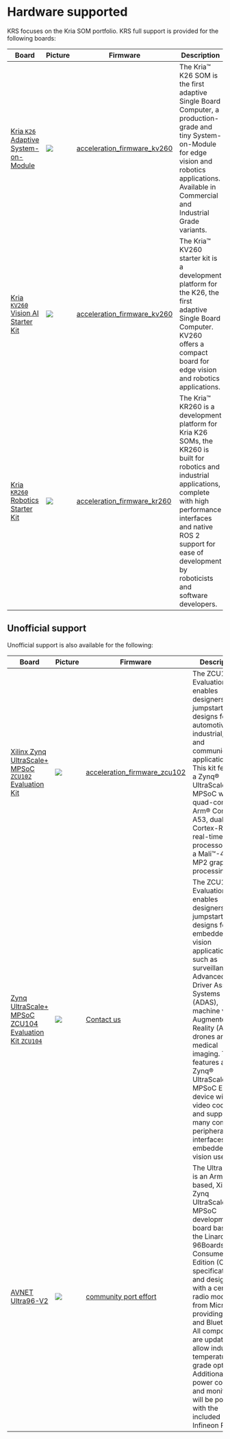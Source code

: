 # Hardware supported

KRS focuses on the Kria SOM portfolio. KRS full support is provided for the following boards:

<style>
table th:first-of-type {
    width: 15%;
}
table th:nth-of-type(2) {
    width: 10%;
}
table th:nth-of-type(3) {
    width: 25%;
}
table th:nth-of-type(4) {
    width: 50%;
}

.wy-table-responsive table td,
.wy-table-responsive table th {
    white-space: normal;
}
</style>


| Board | Picture |  Firmware | Description |
|------------|-------|-------------|-------|
| [Kria `K26` Adaptive System-on-Module](https://www.xilinx.com/products/som/kria/k26c-commercial.html) | ![](https://www.xilinx.com/content/dam/xilinx/imgs/products/som/som-k26-main.png) | [acceleration_firmware_kv260](https://github.com/ros-acceleration/acceleration_firmware_kv260) | The Kria™ K26 SOM is the first adaptive Single Board Computer, a production-grade and tiny System-on-Module for edge vision and robotics applications. Available in Commercial and Industrial Grade variants.  | 
| [Kria `KV260` Vision AI Starter Kit](https://www.xilinx.com/products/som/kria/kv260-vision-starter-kit.html) | ![](https://www.xilinx.com/content/dam/xilinx/imgs/products/som/som-kv260-4.png) | [acceleration_firmware_kv260](https://github.com/ros-acceleration/acceleration_firmware_kv260) | The Kria™ KV260 starter kit is a development platform for the K26, the first adaptive Single Board Computer. KV260 offers a compact board for edge vision and robotics applications.  |
| [Kria `KR260` Robotics Starter Kit](https://www.xilinx.com/products/som/kria/kr260-robotics-starter-kit.html) | ![](https://www.xilinx.com/content/dam/xilinx/imgs/products/som/kr260-angel-1.png) | [acceleration_firmware_kr260](https://github.com/ros-acceleration/acceleration_firmware_kr260) | The Kria™ KR260 is a development platform for Kria K26 SOMs, the KR260 is built for robotics and industrial applications, complete with high performance interfaces and native ROS 2 support for ease of development by roboticists and software developers.  |

## Unofficial support

Unofficial support is also available for the following:

| Board | Picture | Firmware | Description | 
|------------|-------|----------|----------|
| [Xilinx Zynq UltraScale+ MPSoC `ZCU102` Evaluation Kit](https://www.xilinx.com/products/boards-and-kits/ek-u1-zcu102-g.html) | ![](https://www.xilinx.com/content/dam/xilinx/imgs/kits/whats-inside/zcu102-evaluation-board-w.jpg) | [acceleration_firmware_zcu102](https://github.com/ros-acceleration/acceleration_firmware_zcu102) | The ZCU102 Evaluation Kit enables designers to jumpstart designs for automotive, industrial, video, and communications applications. This kit features a Zynq® UltraScale+™ MPSoC with a quad-core Arm® Cortex®-A53, dual-core Cortex-R5F real-time processors, and a Mali™-400 MP2 graphics processing unit  | 
| [Zynq UltraScale+ MPSoC ZCU104 Evaluation Kit `ZCU104`](https://www.xilinx.com/products/boards-and-kits/zcu104.html) | ![](https://www.xilinx.com/content/dam/xilinx/imgs/kits/whats-inside/zcu104-evaluation-board-w.jpg) | [Contact us](https://www.xilinx.com/about/contact.html) |  The ZCU104 Evaluation Kit enables designers to jumpstart designs for embedded vision applications such as surveillance, Advanced Driver Assisted Systems (ADAS), machine vision, Augmented Reality (AR), drones and medical imaging. This kit features a Zynq® UltraScale+™ MPSoC EV device with video codec and supports many common peripherals and interfaces for embedded vision use case. |
| [AVNET Ultra96-V2](https://www.avnet.com/wps/portal/us/products/new-product-introductions/npi/aes-ultra96-v2/) | ![](https://www.xilinx.com/content/dam/xilinx/imgs/kits/whats-inside/ultra96-v2-front-view.jpg) | [community port effort](https://github.com/ros-acceleration/community/issues/1) | The Ultra96-V2 is an Arm-based, Xilinx Zynq UltraScale+™ MPSoC development board based on the Linaro 96Boards Consumer Edition (CE) specification and designed with a certified radio module from Microchip providing Wi-Fi and Bluetooth. All components are updated to allow industrial temperature grade options. Additional power control and monitoring will be possible with the included Infineon PMICs.|